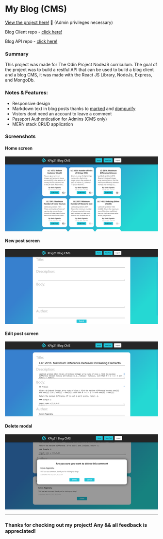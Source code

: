 # My Blog (CMS)

<p><a href="https://kfig21.github.io/blog_cms/" target="_blank" rel="noopener noreferrer">View the project here!</a> 👀 (Admin privileges necessary)</p>

<p>Blog Client repo - <a href="https://github.com/KFig21/blog_client" target="_blank" rel="noopener noreferrer">click here!</a></p>

<p>Blog API repo - <a href="https://github.com/KFig21/blog_api" target="_blank" rel="noopener noreferrer">click here!</a></p>

<h3>Summary</h3>
<p>This project was made for The Odin Project NodeJS curriculum. The goal of the project was to build a restful API that can be used to build a blog client and a blog CMS, it was made with the React JS Library, NodeJs, Express, and MongoDb.</p>

 <h3>Notes & Features:</h3>
 <ul>
  <li>Responsive design</li>
  <li>Markdown text in blog posts thanks to <a href="https://www.npmjs.com/package/marked" target="_blank" rel="noopener noreferrer">marked</a> and <a href=https://www.npmjs.com/package/dompurify target="_blank" rel="noopener noreferrer">dompurify</a></li>
  <li>Vistors dont need an account to leave a comment</li>
  <li>Passport Authentication for Admins (CMS only)</li>
  <li>MERN stack CRUD application</li>
 </ul>

<h3>Screenshots</h3>

<h4>Home screen</h4>

![](screenshot-1.PNG)

<h4>New post screen</h4>

![](screenshot-2.PNG)

<h4>Edit post screen</h4>

![](screenshot-3.PNG)

<h4>Delete modal</h4>

![](screenshot-4.PNG)

---

<h3>Thanks for checking out my project! Any && all feedback is appreciated!</h3>

